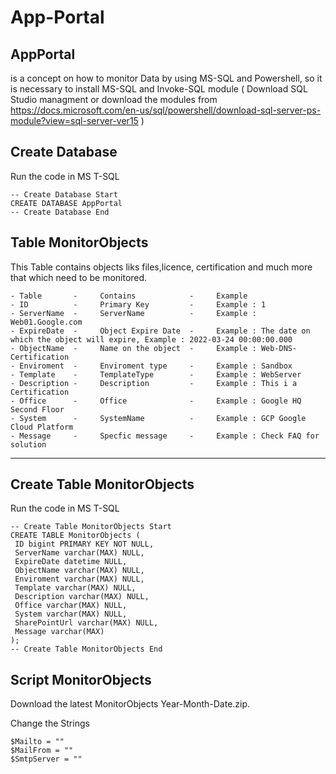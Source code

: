 # App-Portal

## AppPortal 
is a concept on how to monitor Data by using MS-SQL and Powershell, so it is necessary to install 
MS-SQL and Invoke-SQL module ( Download SQL Studio managment or download the modules from 
https://docs.microsoft.com/en-us/sql/powershell/download-sql-server-ps-module?view=sql-server-ver15 ) 

## Create Database 
Run the code in MS T-SQL 

```
-- Create Database Start
CREATE DATABASE AppPortal
-- Create Database End
```


## Table MonitorObjects
This Table contains objects liks files,licence, certification and much more that which need to be monitored.
```
- Table       -     Contains            -     Example
- ID          -     Primary Key         -     Example : 1
- ServerName  -     ServerName          -     Example : Web01.Google.com
- ExpireDate  -     Object Expire Date  -     Example : The date on which the object will expire, Example : 2022-03-24 00:00:00.000
- ObjectName  -     Name on the object  -     Example : Web-DNS-Certification
- Enviroment  -     Enviroment type     -     Example : Sandbox
- Template    -     TemplateType        -     Example : WebServer
- Description -     Description         -     Example : This i a Certification
- Office      -     Office              -     Example : Google HQ Second Floor
- System      -     SystemName          -     Example : GCP Google Cloud Platform
- Message     -     Specfic message     -     Example : Check FAQ for solution   
 ```
---------------------------------------------

## Create Table MonitorObjects
Run the code in MS T-SQL 
```
-- Create Table MonitorObjects Start
CREATE TABLE MonitorObjects (
 ID bigint PRIMARY KEY NOT NULL,
 ServerName varchar(MAX) NULL,
 ExpireDate datetime NULL,
 ObjectName varchar(MAX) NULL,
 Enviroment varchar(MAX) NULL,
 Template varchar(MAX) NULL,
 Description varchar(MAX) NULL,
 Office varchar(MAX) NULL,
 System varchar(MAX) NULL,
 SharePointUrl varchar(MAX) NULL,
 Message varchar(MAX)
);
-- Create Table MonitorObjects End
```
## Script MonitorObjects
Download the latest MonitorObjects Year-Month-Date.zip.
 
Change the Strings 

``` 
$Mailto = "" 
$MailFrom = "" 
$SmtpServer = ""
```
